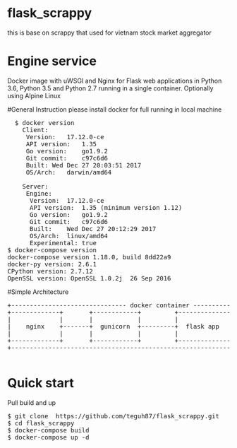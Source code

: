 # flask_scrappy
this is base on scrappy that used for vietnam stock market aggregator 

# Engine service
Docker image with uWSGI and Nginx for Flask web applications in Python 3.6, Python 3.5 and Python 2.7 running in a single container. Optionally using Alpine Linux

#General Instruction
please install docker for full running in local machine

<pre>
  $ docker version
    Client:
     Version:	17.12.0-ce
     API version:	1.35
     Go version:	go1.9.2
     Git commit:	c97c6d6
     Built:	Wed Dec 27 20:03:51 2017
     OS/Arch:	darwin/amd64

    Server:
     Engine:
      Version:	17.12.0-ce
      API version:	1.35 (minimum version 1.12)
      Go version:	go1.9.2
      Git commit:	c97c6d6
      Built:	Wed Dec 27 20:12:29 2017
      OS/Arch:	linux/amd64
      Experimental:	true
$ docker-compose version
docker-compose version 1.18.0, build 8dd22a9
docker-py version: 2.6.1
CPython version: 2.7.12
OpenSSL version: OpenSSL 1.0.2j  26 Sep 2016
</pre>

#Simple Architecture 
<pre>
+------------------------------- docker container ----------------------------+
+-------------+       +------------+         +--------------+     +-----------+
|             |       |            |         |              |     |           |
|    nginx    +-------+  gunicorn  +---------+  flask app   +-----+   mongo   |
|             |       |            |         |              |     |           |
+-------------+       +------------+         +--------------+     +-----------+
+-----------------------------------------------------------------------------+

</pre>

# Quick start
Pull build and up
<pre>
$ git clone  https://github.com/teguh87/flask_scrappy.git
$ cd flask_scrappy
$ docker-compose build
$ docker-compose up -d
</pre>




